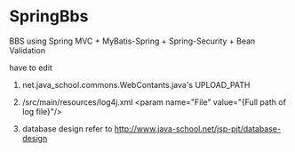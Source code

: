 SpringBbs
============

BBS using Spring MVC + MyBatis-Spring + Spring-Security + Bean Validation



have to edit
 
1. net.java_school.commons.WebContants.java's UPLOAD_PATH

2. /src/main/resources/log4j.xml 
&lt;param name="File"  value="{Full path of log file}"/&gt; 

3. database design
   refer to http://www.java-school.net/jsp-pjt/database-design




